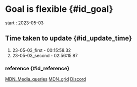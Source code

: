# Goal is flexible {#id_goal}

start : 2023-05-03

## Time taken to update {#id_update_time}

1. 23-05-03_first - 00:15:58.32
2. 23-05-03_second - 02:56:15.87

### reference {#id_reference}

[MDN_Media_queries](https://developer.mozilla.org/ko/docs/Learn/CSS/CSS_layout/Media_queries)
[MDN_grid](https://developer.mozilla.org/en-US/docs/Web/CSS/grid)
[Discord](https://discord.com/)
